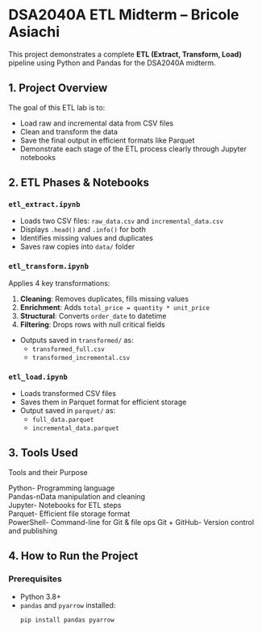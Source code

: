 #  DSA2040A ETL Midterm – Bricole Asiachi

This project demonstrates a complete **ETL (Extract, Transform, Load)** pipeline using Python and Pandas for the DSA2040A midterm.


##  1. Project Overview

The goal of this ETL lab is to:
- Load raw and incremental data from CSV files
- Clean and transform the data
- Save the final output in efficient formats like Parquet
- Demonstrate each stage of the ETL process clearly through Jupyter notebooks


##  2. ETL Phases & Notebooks

### `etl_extract.ipynb`
- Loads two CSV files: `raw_data.csv` and `incremental_data.csv`
- Displays `.head()` and `.info()` for both
- Identifies missing values and duplicates
- Saves raw copies into `data/` folder

### `etl_transform.ipynb`
Applies 4 key transformations:
1. **Cleaning**: Removes duplicates, fills missing values
2. **Enrichment**: Adds `total_price = quantity * unit_price`
3. **Structural**: Converts `order_date` to datetime
4. **Filtering**: Drops rows with null critical fields

- Outputs saved in `transformed/` as:
  - `transformed_full.csv`
  - `transformed_incremental.csv`

### `etl_load.ipynb`
- Loads transformed CSV files
- Saves them in Parquet format for efficient storage
- Output saved in `parquet/` as:
  - `full_data.parquet`
  - `incremental_data.parquet`



##  3. Tools Used

  Tools and their Purpose                        
 
  Python- Programming language            
  Pandas-nData manipulation and cleaning  
  Jupyter- Notebooks for ETL steps         
  Parquet- Efficient file storage format   
  PowerShell- Command-line for Git & file ops 
  Git + GitHub- Version control and publishing  



##  4. How to Run the Project

### Prerequisites
- Python 3.8+
- `pandas` and `pyarrow` installed:
  ```bash
  pip install pandas pyarrow
